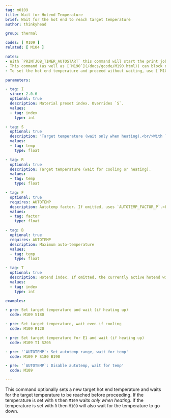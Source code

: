 ```yaml
---
tag: m0109
title: Wait for Hotend Temperature
brief: Wait for the hot end to reach target temperature
author: thinkyhead

group: thermal

codes: [ M109 ]
related: [ M104 ]

notes:
- With `PRINTJOB_TIMER_AUTOSTART` this command will start the print job if heating, and stop the print job timer if the temperature is set at or below half of `EXTRUDE_MINTEMP`.
- This command (as well as [`M190`](/docs/gcode/M190.html)) can block new commands from the host, preventing remote shutdown. However, if `EMERGENCY_PARSER` is enabled, a host can send [`M108`](/docs/gcode/M108.html) to break out of the wait loop.
- To set the hot end temperature and proceed without waiting, use [`M104`](/docs/gcode/M104.html).

parameters:

- tag: I
  since: 2.0.6
  optional: true
  description: Material preset index. Overrides `S`.
  values:
  - tag: index
    type: int

- tag: S
  optional: true
  description: 'Target temperature (wait only when heating).<br/>With `AUTOTEMP` this also sets the min auto-temperature.'
  values:
  - tag: temp
    type: float

- tag: R
  optional: true
  description: Target temperature (wait for cooling or heating).
  values:
  - tag: temp
    type: float

- tag: F
  optional: true
  requires: AUTOTEMP
  description: Autotemp factor. If omitted, uses `AUTOTEMP_FACTOR_P`.<br/>With `AUTOTEMP_PROPORTIONAL` enabled `F0` disables autotemp.
  values:
  - tag: factor
    type: float

- tag: B
  optional: true
  requires: AUTOTEMP
  description: Maximum auto-temperature
  values:
  - tag: temp
    type: float

- tag: T
  optional: true
  description: Hotend index. If omitted, the currently active hotend will be used.
  values:
  - tag: index
    type: int

examples:

- pre: Set target temperature and wait (if heating up)
  code: M109 S180

- pre: Set target temperature, wait even if cooling
  code: M109 R120

- pre: Set target temperature for E1 and wait (if heating up)
  code: M109 T1 S205

- pre: '`AUTOTEMP`: Set autotemp range, wait for temp'
  code: M109 F S180 B190

- pre: '`AUTOTEMP`: Disable autotemp, wait for temp'
  code: M109

---
```


This command optionally sets a new target hot end temperature and waits for the target temperature to be reached before proceeding. If the temperature is set with `S` then `M109` waits *only when heating*. If the temperature is set with `R` then `M109` will also wait for the temperature to go down.
